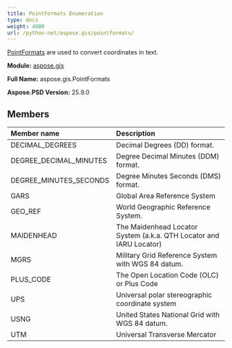 ```yaml
---
title: PointFormats Enumeration
type: docs
weight: 4880
url: /python-net/aspose.gis/pointformats/
---
```


[PointFormats](/psd/python-net/aspose.gis/pointformats/) are used to convert coordinates in text.

**Module:** [aspose.gis](/psd/python-net/aspose.gis/)

**Full Name:** aspose.gis.PointFormats

**Aspose.PSD Version:** 25.9.0

## **Members**
| **Member name** | **Description** |
| :- | :- |
| DECIMAL_DEGREES | Decimal Degrees (DD) format. |
| DEGREE_DECIMAL_MINUTES | Degree Decimal Minutes (DDM) format. |
| DEGREE_MINUTES_SECONDS | Degree Minutes Seconds (DMS) format. |
| GARS | Global Area Reference System |
| GEO_REF | World Geographic Reference System. |
| MAIDENHEAD | The Maidenhead Locator System (a.k.a. QTH Locator and IARU Locator) |
| MGRS | Military Grid Reference System with WGS 84 datum. |
| PLUS_CODE | The Open Location Code (OLC) or Plus Code |
| UPS | Universal polar stereographic coordinate system |
| USNG | United States National Grid with WGS 84 datum. |
| UTM | Universal Transverse Mercator |
